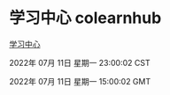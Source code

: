 # 学习中心 colearnhub
[学习中心](http://219.139.198.62:56308/colearnhub/)

2022年 07月 11日 星期一 23:00:02 CST

2022年 07月 11日 星期一 15:00:02 GMT
